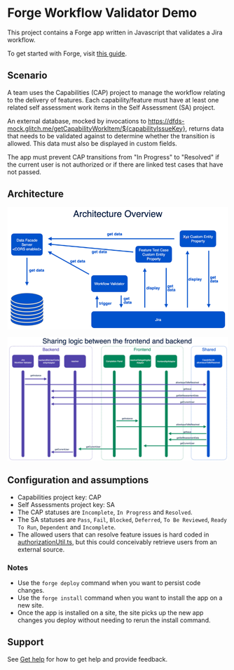 # Forge Workflow Validator Demo

This project contains a Forge app written in Javascript that validates a Jira workflow. 

To get started with Forge, visit [this guide](https://developer.atlassian.com/platform/forge/getting-started/).

## Scenario

A team uses the Capabilities (CAP) project to manage the workflow relating to the delivery of features. Each capability/feature must have at least one related self assessment work items in the Self Assessment (SA) project. 

An external database, mocked by invocations to https://dfds-mock.glitch.me/getCapabilityWorkItem/${capabilityIssueKey}, returns data that needs to be validated against to determine whether the transition is allowed. This data must also be displayed in custom fields.

The app must prevent CAP transitions from "In Progress" to "Resolved" if the current user is not authorized or if there are linked test cases that have not passed.

## Architecture

![images/architecture.png](images/architecture.png)


![images/sequence-sharing-logic.png](images/sequence-sharing-logic.png)


## Configuration and assumptions

* Capabilities project key: CAP
* Self Assessments project key: SA
* The CAP statuses are `Incomplete`, `In Progress` and `Resolved`.
* The SA statuses are `Pass`, `Fail`, `Blocked`, `Deferred`, `To Be Reviewed`, `Ready To Run`, `Dependent` and `Incomplete`.
* The allowed users that can resolve feature issues is hard coded in [authorizationUtil.ts](https://github.com/dugaldmorrow/forge-workflow-validator/blob/main/src/authorizationUtil.ts#L29), but this could conceivably retrieve users from an external source.

### Notes
- Use the `forge deploy` command when you want to persist code changes.
- Use the `forge install` command when you want to install the app on a new site.
- Once the app is installed on a site, the site picks up the new app changes you deploy without needing to rerun the install command.

## Support

See [Get help](https://developer.atlassian.com/platform/forge/get-help/) for how to get help and provide feedback.
